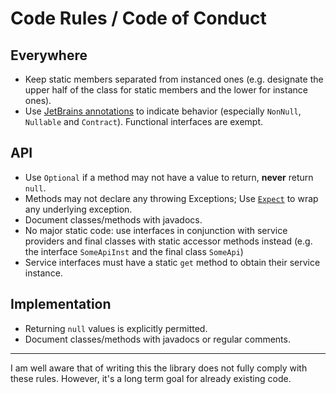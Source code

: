 # Code Rules / Code of Conduct

## Everywhere

- Keep static members separated from instanced ones (e.g. designate the upper half of the class for static members and
  the lower for instance ones).
- Use [JetBrains annotations](https://www.jetbrains.com/help/idea/annotating-source-code.html#bundled-annotations) to
  indicate behavior (especially `NonNull`, `Nullable` and `Contract`). Functional interfaces are exempt.

## API

- Use `Optional` if a method may not have a value to return, **never** return `null`.
- Methods may not declare any throwing Exceptions;
  Use [`Expect`](core-api/src/main/java/eu/software4you/ulib/core/api/util/value/Expect.java) to wrap any underlying
  exception.
- Document classes/methods with javadocs.
- No major static code: use interfaces in conjunction with service providers and final classes with static accessor
  methods instead (e.g. the interface `SomeApiInst` and the final class `SomeApi`)
- Service interfaces must have a static `get` method to obtain their service instance.

## Implementation

- Returning `null` values is explicitly permitted.
- Document classes/methods with javadocs or regular comments.

---
I am well aware that of writing this the library does not fully comply with these rules. However, it's a long term goal
for already existing code.